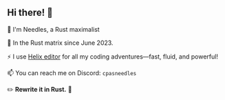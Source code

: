 ## Hi there! 👋

🚀 I'm Needles, a Rust maximalist

🌱 In the Rust matrix since June 2023.

⚡ I use [Helix editor](https://helix-editor.com) for all my coding adventures—fast, fluid, and powerful!

📫 You can reach me on Discord: `cpasneedles`

✏️ **Rewrite it in Rust.** 🦀
